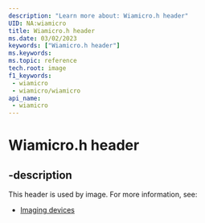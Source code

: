 ```yaml
---
description: "Learn more about: Wiamicro.h header"
UID: NA:wiamicro
title: Wiamicro.h header
ms.date: 03/02/2023
keywords: ["Wiamicro.h header"]
ms.keywords: 
ms.topic: reference
tech.root: image
f1_keywords:
 - wiamicro
 - wiamicro/wiamicro
api_name:
 - wiamicro
---
```


# Wiamicro.h header

## -description

This header is used by image. For more information, see:

- [Imaging devices](../_image/index.md)
